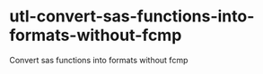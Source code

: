 # utl-convert-sas-functions-into-formats-without-fcmp
Convert sas functions into formats without fcmp
